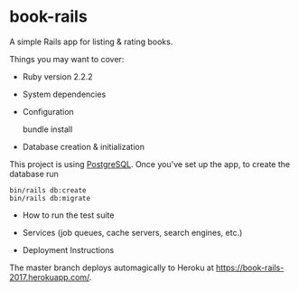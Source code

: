 # book-rails

A simple Rails app for listing & rating books.

Things you may want to cover:

* Ruby version
2.2.2

* System dependencies

* Configuration

    bundle install

* Database creation & initialization

This project is using [PostgreSQL](https://postgresapp.com/). Once you've set up
the app, to create the database run

    bin/rails db:create
    bin/rails db:migrate

* How to run the test suite

* Services (job queues, cache servers, search engines, etc.)

* Deployment Instructions

The master branch deploys automagically to Heroku at https://book-rails-2017.herokuapp.com/.
